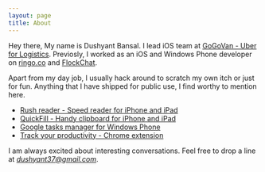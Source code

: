 ```yaml
---
layout: page
title: About
---
```


<!-- <p class="message">
  Hey there! This page is included as an example. Feel free to customize it for your own use upon downloading. Carry on!
</p>
 -->
Hey there, My name is Dushyant Bansal. I lead iOS team at [GoGoVan - Uber for Logistics](http://gogovan.com.hk/en). Previosly, I worked as an iOS and Windows Phone developer on [ringo.co](http://ringo.co) and [FlockChat](http://flock.co).

Apart from my day job, I usually hack around to scratch my own itch or just for fun. Anything that I have shipped for public use, I find worthy to mention here.

* [Rush reader - Speed reader for iPhone and iPad](http://rushapp.co)
* [QuickFill - Handy clipboard for iPhone and iPad](https://itunes.apple.com/us/app/quickfill/id818680907?mt=8)
* [Google tasks manager for Windows Phone](http://www.windowsphone.com/en-us/store/app/gtodo/b42b6474-ab4c-4984-b922-d4f6a9ead2b7)
* [Track your productivity - Chrome extension](https://chrome.google.com/webstore/detail/onnkllhiaannegcomgbogohfpeegdnnf)

I am always excited about interesting conversations. Feel free to drop a line at *dushyant37@gmail.com*.
